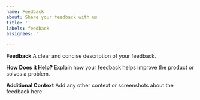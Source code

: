 ```yaml
---
name: Feedback
about: Share your feedback with us
title: ''
labels: feedback
assignees: ''

---
```


**Feedback**
A clear and concise description of your feedback.

**How Does it Help?**
Explain how your feedback helps improve the product or solves a problem.

**Additional Context**
Add any other context or screenshots about the feedback here.
